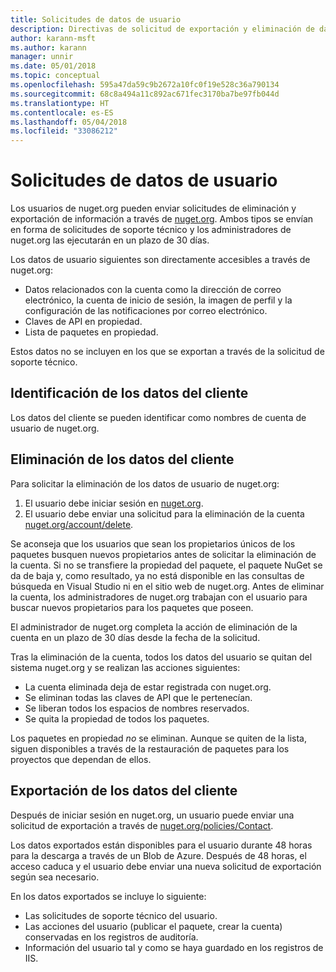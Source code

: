 ```yaml
---
title: Solicitudes de datos de usuario
description: Directivas de solicitud de exportación y eliminación de datos de usuario
author: karann-msft
ms.author: karann
manager: unnir
ms.date: 05/01/2018
ms.topic: conceptual
ms.openlocfilehash: 595a47da59c9b2672a10fc0f19e528c36a790134
ms.sourcegitcommit: 68c8a494a11c892ac671fec3170ba7be97fb044d
ms.translationtype: HT
ms.contentlocale: es-ES
ms.lasthandoff: 05/04/2018
ms.locfileid: "33086212"
---
```

# <a name="user-data-requests"></a>Solicitudes de datos de usuario

Los usuarios de nuget.org pueden enviar solicitudes de eliminación y exportación de información a través de [nuget.org](https://www.nuget.org). Ambos tipos se envían en forma de solicitudes de soporte técnico y los administradores de nuget.org las ejecutarán en un plazo de 30 días.

Los datos de usuario siguientes son directamente accesibles a través de nuget.org:

* Datos relacionados con la cuenta como la dirección de correo electrónico, la cuenta de inicio de sesión, la imagen de perfil y la configuración de las notificaciones por correo electrónico.
* Claves de API en propiedad.
* Lista de paquetes en propiedad.

Estos datos no se incluyen en los que se exportan a través de la solicitud de soporte técnico.

## <a name="identifying-customer-data"></a>Identificación de los datos del cliente

Los datos del cliente se pueden identificar como nombres de cuenta de usuario de nuget.org.

## <a name="deleting-customer-data"></a>Eliminación de los datos del cliente

Para solicitar la eliminación de los datos de usuario de nuget.org:

1. El usuario debe iniciar sesión en [nuget.org](https://www.nuget.org).
1. El usuario debe enviar una solicitud para la eliminación de la cuenta [nuget.org/account/delete](https://www.nuget.org/account/delete).

Se aconseja que los usuarios que sean los propietarios únicos de los paquetes busquen nuevos propietarios antes de solicitar la eliminación de la cuenta. Si no se transfiere la propiedad del paquete, el paquete NuGet se da de baja y, como resultado, ya no está disponible en las consultas de búsqueda en Visual Studio ni en el sitio web de nuget.org. Antes de eliminar la cuenta, los administradores de nuget.org trabajan con el usuario para buscar nuevos propietarios para los paquetes que poseen.

El administrador de nuget.org completa la acción de eliminación de la cuenta en un plazo de 30 días desde la fecha de la solicitud.

Tras la eliminación de la cuenta, todos los datos del usuario se quitan del sistema nuget.org y se realizan las acciones siguientes:

* La cuenta eliminada deja de estar registrada con nuget.org.
* Se eliminan todas las claves de API que le pertenecían.
* Se liberan todos los espacios de nombres reservados.
* Se quita la propiedad de todos los paquetes.

Los paquetes en propiedad *no* se eliminan. Aunque se quiten de la lista, siguen disponibles a través de la restauración de paquetes para los proyectos que dependan de ellos.

## <a name="exporting-customer-data"></a>Exportación de los datos del cliente

Después de iniciar sesión en nuget.org, un usuario puede enviar una solicitud de exportación a través de [nuget.org/policies/Contact](https://www.nuget.org/policies/Contact).

Los datos exportados están disponibles para el usuario durante 48 horas para la descarga a través de un Blob de Azure. Después de 48 horas, el acceso caduca y el usuario debe enviar una nueva solicitud de exportación según sea necesario.

En los datos exportados se incluye lo siguiente:

* Las solicitudes de soporte técnico del usuario.
* Las acciones del usuario (publicar el paquete, crear la cuenta) conservadas en los registros de auditoría.
* Información del usuario tal y como se haya guardado en los registros de IIS.
